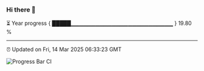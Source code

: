 ### Hi there 👋

⏳ Year progress { █████▁▁▁▁▁▁▁▁▁▁▁▁▁▁▁▁▁▁▁▁▁▁▁▁▁ } 19.80 %

---

⏰ Updated on Fri, 14 Mar 2025 06:33:23 GMT

![Progress Bar CI](https://github.com/DhruviPatel157/GitHub-Actions-Demo/workflows/Progress%20Bar%20CI/badge.svg)
